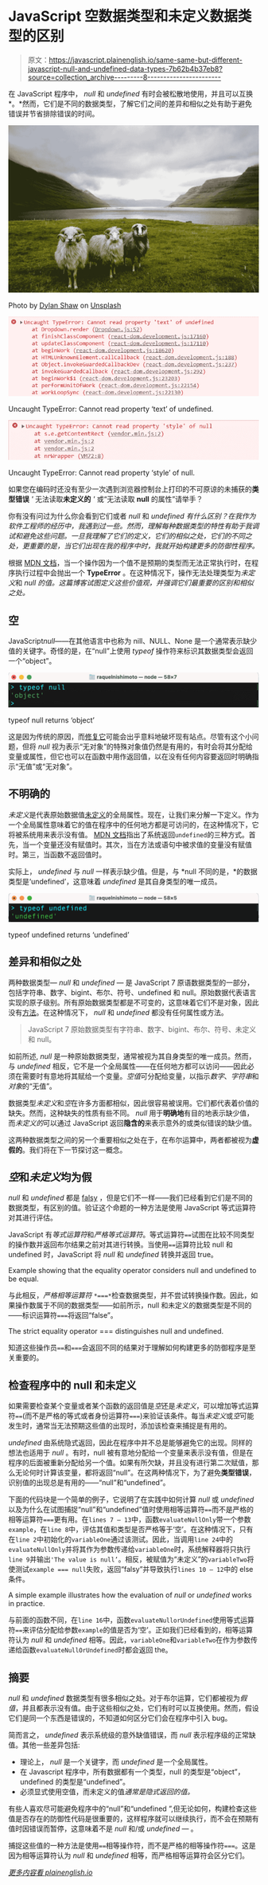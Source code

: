 # JavaScript 空数据类型和未定义数据类型的区别

> 原文：<https://javascript.plainenglish.io/same-same-but-different-javascript-null-and-undefined-data-types-7b62b4b37eb8?source=collection_archive---------8----------------------->

在 JavaScript 程序中， *null* 和 *undefined* 有时会被松散地使用，并且可以互换*。*然而，它们是不同的数据类型，了解它们之间的差异和相似之处有助于避免错误并节省排除错误的时间。

![](img/95a485d2b6e3bc9a6e9ee401ba035c19.png)

Photo by [Dylan Shaw](https://unsplash.com/@dylanshaw?utm_source=unsplash&utm_medium=referral&utm_content=creditCopyText) on [Unsplash](https://unsplash.com/s/photos/sheep?utm_source=unsplash&utm_medium=referral&utm_content=creditCopyText)

![](img/f13dc7be10bfd26d7d53078f3b91421d.png)

Uncaught TypeError: Cannot read property ‘text’ of undefined.

![](img/d0a3f9394290d6d03ee001374bc80ee0.png)

Uncaught TypeError: Cannot read property ‘style’ of null.

如果您在编码时还没有至少一次遇到浏览器控制台上打印的不可原谅的未捕获的**类型错误** *'* 无法读取**未定义的** *'* 或“无法读取 **null** 的属性”请举手？

你有没有问过为什么你会看到它们或者 *null* 和 *undefined 有什么区别？在我作为软件工程师的经历中，我遇到过一些。然而，理解每种数据类型的特性有助于我调试和避免这些问题。一旦我理解了它们的定义，它们的相似之处，它们的不同之处，更重要的是，当它们出现在我的程序中时，我就开始构建更多的防御性程序。*

根据 [MDN 文档](https://developer.mozilla.org/en-US/docs/Web/JavaScript/Reference/Global_Objects/TypeError)，当一个操作因为一个值不是预期的类型而无法正常执行时，在程序执行过程中会抛出一个 **TypeError** 。在这种情况下，操作无法处理类型为*未定义*和 *null 的值。这篇博客试图定义这些价值观，并强调它们最重要的区别和相似之处。*

## 空

JavaScript*null*——在其他语言中也称为 nill、NULL、None 是一个通常表示缺少值的关键字。奇怪的是，在“null”上使用 *typeof* 操作符来标识其数据类型会返回一个“object”。

![](img/b094f119441782aefdc48cf9c969de3b.png)

typeof null returns ‘object’

这是因为传统的原因，而[修复它](https://web.archive.org/web/20160331031419/http://wiki.ecmascript.org:80/doku.php?id=harmony:typeof_null)可能会出乎意料地破坏现有站点。尽管有这个小问题，但将 *null* 视为表示“无对象”的特殊对象值仍然是有用的，有时会将其分配给变量或属性，但它也可以在函数中用作返回值，以在没有任何内容要返回时明确指示“无值”或“无对象”。

## 不明确的

*未定义*是代表原始数据值[未定义](https://developer.mozilla.org/en-US/docs/Web/JavaScript/Reference/Global_Objects/undefined)的全局属性。现在，让我们来分解一下定义。作为一个全局属性意味着它的值在程序中的任何地方都是可访问的，在这种情况下，它将被系统用来表示没有值。 [MDN 文档](https://developer.mozilla.org/en-US/docs/Web/JavaScript/Reference/Global_Objects/undefined#description)指出了系统返回`undefined`的三种方式。首先，当一个变量还没有赋值时。其次，当在方法或语句中被求值的变量没有赋值时。第三，当函数不返回值时。

实际上， *undefined* 与 *null* 一样表示缺少值。但是，与 *null 不同的是，*的数据类型是‘undefined’，这意味着 *undefined* 是其自身类型的唯一成员。

![](img/01de7b12e00c0a120d14eb3e2041a104.png)

typeof undefined returns ‘undefined’

## 差异和相似之处

两种数据类型— *null* 和 *undefined —* 是 JavaScript 7 原语数据类型的一部分，包括字符串、数字、bigint、布尔、符号、undefined 和 null。原始数据代表语言实现的原子级别。所有原始数据类型都是不可变的，这意味着它们不是对象，因此没有[方法](https://developer.mozilla.org/en-US/docs/Glossary/Method)。在这种情况下， *null* 和 *undefined* 都没有任何属性或方法。

> JavaScript 7 原始数据类型有字符串、数字、bigint、布尔、符号、未定义和 null。

如前所述, *null* 是一种原始数据类型，通常被视为其自身类型的唯一成员。然而，与 *undefined* 相反，它不是一个全局属性——在任何地方都可以访问——因此必须在需要时有意地将其赋给一个变量。*空值*可分配给变量，以指示*数字*、*字符串*和*对象*的“无值”。

数据类型*未定义*和*空*在许多方面都相似，因此很容易被误用。它们都代表着价值的缺失。然而，这种缺失的性质有些不同。 *null* 用于**明确地**有目的地表示缺少值，而*未定义的*可以通过 JavaScript 返回**隐含的**来表示意外的或类似错误的缺少值。

这两种数据类型之间的另一个重要相似之处在于，在布尔运算中，两者都被视为**虚假的**。我们将在下一节探讨这一概念。

## *空*和*未定义*均为假

*null* 和 *undefined* 都是 [falsy](https://developer.mozilla.org/en-US/docs/Glossary/Falsy) ，但是它们不一样——我们已经看到它们是不同的数据类型，有区别的值。验证这个命题的一种方法是使用 JavaScript 等式运算符对其进行评估。

JavaScript 有*等式运算符*和*严格等式运算符*。等式运算符`==`试图在比较不同类型的操作数并返回布尔结果之前对其进行转换。当使用`==`运算符比较 null 和 undefined 时，JavaScript 将 *null* 和 *undefined* 转换并返回 true。

Example showing that the equality operator considers null and undefined to be equal.

与此相反，*严格相等运算符* `*===*`检查数据类型，并不尝试转换操作数。因此，如果操作数属于不同的数据类型——如前所示，null 和未定义的数据类型是不同的——标识运算符`===`将返回“false”。

The strict equality operator === distinguishes null and undefined.

知道这些操作员`==`和`===`会返回不同的结果对于理解如何构建更多的防御程序是至关重要的。

## 检查程序中的 null 和未定义

如果需要检查某个变量或者某个函数的返回值是*空*还是*未定义*，可以增加等式运算符`==`(而不是严格的等式或者身份运算符`===`)来验证该条件。每当*未定义*或*空*可能发生时，通常当无法预期这些值的出现时，添加该检查来捕捉是有用的。

*undefined* 由系统隐式返回，因此在程序中并不总是能够避免它的出现。同样的想法也适用于 *null* 。有时，null 被有意地分配给一个变量来表示没有值，但是在程序的后面被重新分配给另一个值。如果有所欠缺，并且没有进行第二次赋值，那么无论何时计算该变量，都将返回“null”。在这两种情况下，为了避免**类型错误**，识别值的出现总是有用的——“null”和“undefined”。

下面的代码块是一个简单的例子，它说明了在实践中如何计算 *null* 或 *undefined* 以及为什么在试图捕捉“null”和“undefined”值时使用相等运算符`==`而不是严格的相等运算符`===`更有用。在`lines 7 — 13`中，函数`evaluateNullOnly`带一个参数`example`，在`line 8`中，评估其值和类型是否严格等于‘空’。在这种情况下，只有在`line 2`中初始化的`variableOne`通过该测试。因此，当调用`line 24`中的`evaluateNullOnly`并将其作为参数传递给`variableOne`时，系统解释器将只执行`line 9`并输出`'The value is null’`。相反，被赋值为“未定义”的`variableTwo`将使测试`example === null`失败，返回“falsy”并导致执行`lines 10 — 12`中的 else 条件。

A simple example illustrates how the evaluation of *null* or *undefined* works in practice.

与前面的函数不同，在`line 16`中，函数`evaluateNullorUndefined`使用等式运算符`==`来评估分配给参数`example`的值是否为‘空’。正如我们已经看到的，相等运算符认为 *null* 和 *undefined* 相等。因此，`variableOne`和`variableTwo`在作为参数传递给函数`evaluateNullOrUndefined`时都会返回 the。

## 摘要

*null* 和 *undefined* 数据类型有很多相似之处。对于布尔运算，它们都被视为*假值*，并且都表示没有值。由于这些相似之处，它们有时可以互换使用。然而，假设它们是同一个东西是错误的，不知道如何区分它们会在程序中引入 bug。

简而言之， *undefined* 表示系统级的意外缺值错误，而 *null* 表示程序级的正常缺值。其他一些差异包括:

*   理论上， *null* 是一个关键字，而 *undefined* 是一个全局属性。
*   在 Javascript 程序中，所有数据都有一个类型，null 的类型是“object”，undefined 的类型是“undefined”。
*   必须显式使用空值，而未定义的值*通常是隐式返回的值。*

有些人喜欢尽可能避免程序中的“null”和“undefined ”,但无论如何，构建检查这些值是否存在的防御性代码是很重要的，这样程序就可以继续执行，而不会在预期有值时因错误而暂停，这意味着不是 *null* 和/或 *undefined —* 。

捕捉这些值的一种方法是使用`==`相等操作符，而不是严格的相等操作符`===`。这是因为相等运算符认为 *null* 和 *undefined* 相等，而严格相等运算符会区分它们。

[*更多内容看 plainenglish.io*](http://plainenglish.io/)